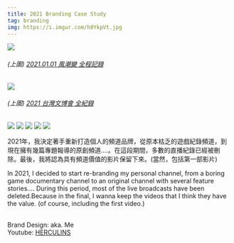 ```yaml
---
title: 2021 Branding Case Study
tag: branding
img: https://i.imgur.com/h8YkpVt.jpg
---
```


![](https://i.imgur.com/57mAjNM.jpg)
###### (上圖) [2021.01.01 風潮變 全程記錄](https://youtu.be/E7Wi33EP24E)
![](https://i.imgur.com/agdXZBO.jpg)
###### (上圖) [2021 台灣文博會 全紀錄](https://youtu.be/PJpj4rkfWZg)
![](https://i.imgur.com/FQKoOFY.jpg)
![](https://i.imgur.com/FZWnY0B.png)
![](https://i.imgur.com/XzY3YsE.jpg)
![](https://i.imgur.com/GVxp2K7.jpg)
![](https://i.imgur.com/xa3LpxG.jpg)


2021年，我決定著手重新打造個人的頻道品牌，從原本枯乏的遊戲紀錄頻道，到現在擁有幾篇專題報導的原創頻道....。在這段期間，多數的直播紀錄已經被刪除。最後，我將認為具有頻道價值的影片保留下來。(當然，包括第一部影片)

In 2021, I decided to start re-branding my personal channel, from a boring game documentary channel to an original channel with several feature stories.... During this period, most of the live broadcasts have been deleted.Because in the final, I wanna keep the videos that I think they have the value. (of course, including the first video.)

\
Brand Design: aka. Me\
Youtube: [HERCULINS](https://www.youtube.com/channel/UCG2KN-7sAwJPCU4rBHcbrWQ)